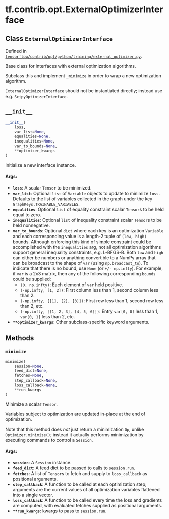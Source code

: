 <div itemscope itemtype="http://developers.google.com/ReferenceObject">
<meta itemprop="name" content="tf.contrib.opt.ExternalOptimizerInterface" />
<meta itemprop="path" content="Stable" />
<meta itemprop="property" content="__init__"/>
<meta itemprop="property" content="minimize"/>
</div>

# tf.contrib.opt.ExternalOptimizerInterface

## Class `ExternalOptimizerInterface`





Defined in [`tensorflow/contrib/opt/python/training/external_optimizer.py`](https://www.tensorflow.org/code/tensorflow/contrib/opt/python/training/external_optimizer.py).

Base class for interfaces with external optimization algorithms.

Subclass this and implement `_minimize` in order to wrap a new optimization
algorithm.

`ExternalOptimizerInterface` should not be instantiated directly; instead use
e.g. `ScipyOptimizerInterface`.



<h2 id="__init__"><code>__init__</code></h2>

``` python
__init__(
    loss,
    var_list=None,
    equalities=None,
    inequalities=None,
    var_to_bounds=None,
    **optimizer_kwargs
)
```

Initialize a new interface instance.

#### Args:

* <b>`loss`</b>: A scalar `Tensor` to be minimized.
* <b>`var_list`</b>: Optional `list` of `Variable` objects to update to minimize
    `loss`.  Defaults to the list of variables collected in the graph
    under the key `GraphKeys.TRAINABLE_VARIABLES`.
* <b>`equalities`</b>: Optional `list` of equality constraint scalar `Tensor`s to be
    held equal to zero.
* <b>`inequalities`</b>: Optional `list` of inequality constraint scalar `Tensor`s
    to be held nonnegative.
* <b>`var_to_bounds`</b>: Optional `dict` where each key is an optimization
    `Variable` and each corresponding value is a length-2 tuple of
    `(low, high)` bounds. Although enforcing this kind of simple constraint
    could be accomplished with the `inequalities` arg, not all optimization
    algorithms support general inequality constraints, e.g. L-BFGS-B. Both
    `low` and `high` can either be numbers or anything convertible to a
    NumPy array that can be broadcast to the shape of `var` (using
    `np.broadcast_to`). To indicate that there is no bound, use `None` (or
    `+/- np.infty`). For example, if `var` is a 2x3 matrix, then any of
    the following corresponding `bounds` could be supplied:
    * `(0, np.infty)`: Each element of `var` held positive.
    * `(-np.infty, [1, 2])`: First column less than 1, second column less
      than 2.
    * `(-np.infty, [[1], [2], [3]])`: First row less than 1, second row less
      than 2, etc.
    * `(-np.infty, [[1, 2, 3], [4, 5, 6]])`: Entry `var[0, 0]` less than 1,
      `var[0, 1]` less than 2, etc.
* <b>`**optimizer_kwargs`</b>: Other subclass-specific keyword arguments.



## Methods

<h3 id="minimize"><code>minimize</code></h3>

``` python
minimize(
    session=None,
    feed_dict=None,
    fetches=None,
    step_callback=None,
    loss_callback=None,
    **run_kwargs
)
```

Minimize a scalar `Tensor`.

Variables subject to optimization are updated in-place at the end of
optimization.

Note that this method does *not* just return a minimization `Op`, unlike
`Optimizer.minimize()`; instead it actually performs minimization by
executing commands to control a `Session`.

#### Args:

* <b>`session`</b>: A `Session` instance.
* <b>`feed_dict`</b>: A feed dict to be passed to calls to `session.run`.
* <b>`fetches`</b>: A list of `Tensor`s to fetch and supply to `loss_callback`
    as positional arguments.
* <b>`step_callback`</b>: A function to be called at each optimization step;
    arguments are the current values of all optimization variables
    flattened into a single vector.
* <b>`loss_callback`</b>: A function to be called every time the loss and gradients
    are computed, with evaluated fetches supplied as positional arguments.
* <b>`**run_kwargs`</b>: kwargs to pass to `session.run`.




